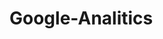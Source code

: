 # Google-Analitics

<!-- Google tag (gtag.js) -->
<script async src="https://www.googletagmanager.com/gtag/js?id=G-DK042Z79B8"></script>
<script>
  window.dataLayer = window.dataLayer || [];
  function gtag(){dataLayer.push(arguments);}
  gtag('js', new Date());

  gtag('config', 'G-DK042Z79B8');
</script>
 

